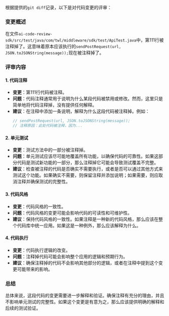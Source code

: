 根据提供的`git diff`记录，以下是对代码变更的评审：

### 变更概述
在文件`ai-code-review-sdk/src/test/java/com/twl/middleware/sdk/test/ApiTest.java`中，第111行被注释掉了。这意味着原本应该执行的`sendPostRequest(url, JSON.toJSONString(message));`现在被注释掉了。

### 评审内容

#### 1. 代码注释
- **变更**：第111行代码被注释。
- **问题**：代码注释通常用于说明为什么某段代码被禁用或修改。然而，这里只是简单地将代码注释掉，没有提供任何解释。
- **建议**：在注释中添加一条说明，解释为什么这段代码被注释掉。例如：
  ```java
  // sendPostRequest(url, JSON.toJSONString(message));
  // 注释原因：此处代码被注释，因为...
  ```

#### 2. 单元测试
- **变更**：测试方法中的一部分被注释掉。
- **问题**：单元测试应该尽可能地覆盖所有功能，以确保代码的可靠性。如果这部分代码是测试新功能的一部分，那么注释掉它可能会导致测试覆盖不完整。
- **建议**：检查被注释的代码是否确实不需要执行，或者是否可以通过其他方式来测试这个功能。如果确实不需要，则保留注释并添加说明；如果需要，则应取消注释并确保测试的完整性。

#### 3. 代码风格
- **变更**：代码风格的一致性。
- **问题**：代码风格的变更可能会影响代码的可读性和可维护性。
- **建议**：保持代码风格的一致性。如果注释是一种新的代码风格，那么应该在整个代码库中统一应用。如果这是一种例外，那么应该解释为什么。

#### 4. 代码执行
- **变更**：代码执行逻辑的改变。
- **问题**：注释掉代码可能会影响整个应用的逻辑和预期行为。
- **建议**：确保注释掉的代码不会影响其他部分的逻辑，或者在注释中提到这个变更可能带来的影响。

### 总结
总体来说，这段代码的变更需要进一步解释和验证。确保注释有充分的理由，并且不影响单元测试的完整性。如果这个变更是有意为之，那么应该提供明确的解释和后续的测试验证。
